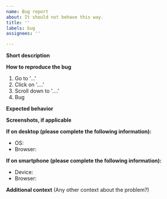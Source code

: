 ```yaml
---
name: Bug report
about: It should not behave this way.
title: ''
labels: bug
assignees: ''

---
```


**Short description**

**How to reproduce the bug**
1. Go to '...'
2. Click on '....'
3. Scroll down to '....'
4. Bug

**Expected behavior**

**Screenshots, if applicable**

**If on desktop (please complete the following information):**
 - OS: 
 - Browser: 

**If on smartphone (please complete the following information):**
 - Device: 
 - Browser: 

**Additional context**
(Any other context about the problem?)
